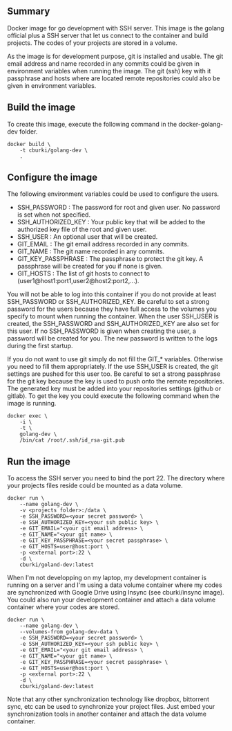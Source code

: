 Summary
-------

Docker image for go development with SSH server. This image is the golang official
plus a SSH server that let us connect to the container and build projects. The
codes of your projects are stored in a volume.

As the image is for development purpose, git is installed and usable. The git
email address and name recorded in any commits could be given in environment
variables when running the image. The git (ssh) key with it passphrase and
hosts where are located remote repositories could also be given in environment
variables.


Build the image
---------------

To create this image, execute the following command in the docker-golang-dev
folder.

    docker build \
        -t cburki/golang-dev \
        .


Configure the image
-------------------

The following environment variables could be used to configure the users.

 - SSH_PASSWORD : The password for root and given user. No password is set when not specified.
 - SSH_AUTHORIZED_KEY : Your public key that will be added to the authorized key file of the root and given user.
 - SSH_USER : An optional user that will be created.
 - GIT_EMAIL : The git email address recorded in any commits.
 - GIT_NAME : The git name recorded in any commits.
 - GIT_KEY_PASSPHRASE : The passphrase to protect the git key. A passphrase will be created for you if none is given.
 - GIT_HOSTS : The list of git hosts to connect to (user1@host1:port1,user2@host2:port2,...).
 
You will not be able to log into this container if you do not provide at
least SSH_PASSWORD or SSH_AUTHORIZED_KEY. Be careful to set a strong password
for the users because they have full access to the volumes you specify to mount
when running the container. When the user SSH_USER is created, the SSH_PASSWORD
and SSH_AUTHORIZED_KEY are also set for this user. If no SSH_PASSWORD is given
when creating the user, a password will be created for you. The new password
is written to the logs during the first startup.

If you do not want to use git simply do not fill the GIT_* variables. Otherwise
you need to fill them appropriately. If the use SSH_USER is created, the git
settings are pushed for this user too. Be careful to set a strong passphrase for
the git key because the key is used to push onto the remote repositories. The
generated key must be added into your repositories settings (github or gitlab).
To get the key you could execute the following command when the image is running.

    docker exec \
	    -i \
		-t \
		golang-dev \
		/bin/cat /root/.ssh/id_rsa-git.pub


Run the image
-------------

To access the SSH server you need to bind the port 22. The directory where your
projects files reside could be mounted as a data volume.

    docker run \
        --name golang-dev \
        -v <projects folder>:/data \
        -e SSH_PASSWORD=<your secret password> \
        -e SSH_AUTHORIZED_KEY=<your ssh public key> \
		-e GIT_EMAIL="<your git email address> \
		-e GIT_NAME="<your git name> \
		-e GIT_KEY_PASSPHRASE=<your secret passphrase> \
		-e GIT_HOSTS=user@host:port \
        -p <external port>:22 \
		-d \
        cburki/goland-dev:latest

When I'm not developping on my laptop, my development container is running on a
server and I'm using a data volume container where my codes are synchronized with
Google Drive using Insync (see cburki/insync image). You could also run your
development container and attach a data volume container where your codes are
stored.

    docker run \
        --name golang-dev \
        --volumes-from golang-dev-data \
        -e SSH_PASSWORD=<your secret password> \
        -e SSH_AUTHORIZED_KEY=<your ssh public key> \
		-e GIT_EMAIL="<your git email address> \
		-e GIT_NAME="<your git name> \
		-e GIT_KEY_PASSPHRASE=<your secret passphrase> \
		-e GIT_HOSTS=user@host:port \
        -p <external port>:22 \
		-d \
        cburki/goland-dev:latest

Note that any other synchronization technology like dropbox, bittorrent sync, etc
can be used to synchronize your project files. Just embed your synchronization
tools in another container and attach the data volume container.